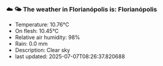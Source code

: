 ### ☁️ 🌤️  The weather in Florianópolis is: Florianópolis

- Temperature: 10.76°C
- On flesh: 10.45°C
- Relative air humidity: 98%
- Rain: 0.0 mm
- Description: Clear sky
- last updated: 2025-07-07T08:26:37.820688
